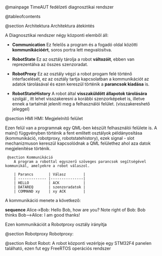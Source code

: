  @mainpage TimeAUT fedélzeti diagnosztikai rendszer

 @tableofcontents

 @section Architektura Architektura átekintés

 A Diagnosztikai rendszer négy központi elemből áll:

 * **Communication**
 Ez felelős a program és a fogadó oldal közötti **kommunikációért**, soros portra lett megvalósítva.

 * **RobotState**
 Ez az osztály tárolja a robot **változóit**, ebben van reprezentálva az összes szenzoradat.

 * **RobotProxy**
 Ez az osztály végzi a robot progam felé történő interfacelését, ez az osztály tartja kapcsolatban a kommunikációt
 az adatok tárolásával és ezen kereszül történik a **parancsok kiadása** is.

 * **RobotStateHistory**
 A robot által **visszaküldött állapotok tárolására** szolgál , itt lehet visszakeresni a korábbi szenzorképeket is,
 illetve ennek a tartalmát jeleníti meg a felhasználói felület. (visszakereshető jeleggel)

  @section HMI HMI: Megjelelnítő felület

 Ezen felül van a programnak egy QML-ben készült felhasználói felülete is.
 A main() függvényben történik a fent említett osztályok példányosítása (kommunikáció, robotproxy, robotstatehistory),
    ezek signal - slot mechanizmuson kereszül kapcsolódnak a QML felülethez ahol aza datok megjelenítése történik.


     @section Kommunikáció
        A program a robottal egyszerű szöveges parancsok segítségével kommunikál, amelyekre a robot válaszol.

        | Parancs       | Válasz        |
        | ------------- |---------------|
        | HELLO         | ACK           |
        | DATAREQ       | szenzoradatok |
        | COMMAND xy    | xy ACK        |

A kommunikáció menete a következő:



**sequence**
Alice->Bob: Hello Bob, how are you?
Note right of Bob: Bob thinks
Bob-->Alice: I am good thanks!



Ezen kommunikációt a Robotproxy osztály irányítja

 @section Robotproxy Robotproxy:

 @section Robot Robot:
  A robot központi vezérlpje egy STM32F4 panelen található, ezen fut egy FreeRTOS operációs rendszer

